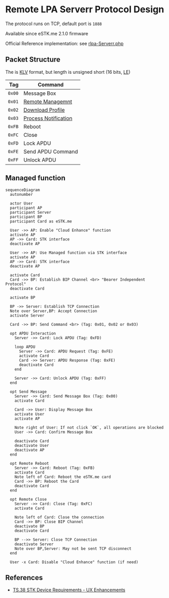# Remote LPA Serverr Protocol Design

The protocol runs on TCP, default port is `1888`

Available since eSTK.me 2.1.0 firmware

Official Reference implementation: see [rlpa-Serverr.php](../rlpa-Serverr.php)

## Packet Structure

The is [KLV] format, but length is unsigned short (16 bits, [LE])

[KLV]: https://en.wikipedia.org/wiki/KLV
[LE]: https://en.wikipedia.org/wiki/Endianness

|    Tag | Command                         |
| -----: | ------------------------------- |
| `0x00` | Message Box                     |
| `0x01` | [Remote Managemnt][managed]     |
| `0x02` | [Download Profile][managed]     |
| `0x03` | [Process Notification][managed] |
| `0xFB` | Reboot                          |
| `0xFC` | Close                           |
| `0xFD` | Lock APDU                       |
| `0xFE` | Send APDU Command               |
| `0xFF` | Unlock APDU                     |

[managed]: #managed-function

## Managed function

```mermaid
sequenceDiagram
  autonumber

  actor User
  participant AP
  participant Server
  participant BP
  participant Card as eSTK.me

  User ->> AP: Enable "Cloud Enhance" function
  activate AP
  AP ->> Card: STK interface
  deactivate AP

  User ->> AP: Use Managed function via STK interface
  activate AP
  AP ->> Card: STK interface
  deactivate AP

  activate Card
  Card ->> BP: Establish BIP Channel <br> "Bearer Independent Protocol"
  deactivate Card

  activate BP

  BP ->> Server: Establish TCP Connection
  Note over Server,BP: Accept Connection
  activate Server

  Card ->> BP: Send Command <br> (Tag: 0x01, 0x02 or 0x03)

  opt APDU Interaction
    Server ->> Card: Lock APDU (Tag: 0xFD)

    loop APDU
      Server ->> Card: APDU Request (Tag: 0xFE)
      activate Card
      Card ->> Server: APDU Response (Tag: 0xFE)
      deactivate Card
    end

    Server ->> Card: Unlock APDU (Tag: 0xFF)
  end

  opt Send Message
    Server ->> Card: Send Message Box (Tag: 0x00)
    activate Card

    Card ->> User: Display Message Box
    activate User
    activate AP

    Note right of User: If not click `OK`, all operations are blocked
    User ->> Card: Confirm Message Box

    deactivate Card
    deactivate User
    deactivate AP
  end

  opt Remote Reboot
    Server ->> Card: Reboot (Tag: 0xFB)
    activate Card
    Note left of Card: Reboot the eSTK.me card
    Card ->> BP: Reboot the Card
    deactivate Card
  end

  opt Remote Close
    Server ->> Card: Close (Tag: 0xFC)
    activate Card

    Note left of Card: Close the connection
    Card ->> BP: Close BIP Channel
    deactivate BP
    deactivate Card

    BP -->> Server: Close TCP Connection
    deactivate Server
    Note over BP,Server: May not be sent TCP disconnect
  end

  User -x Card: Disable "Cloud Enhance" function (if need)
```

## References

- [TS.38 STK Device Requirements - UX Enhancements](https://www.gsma.com/newsroom/wp-content/uploads//TS.38-v2.0.pdf)

